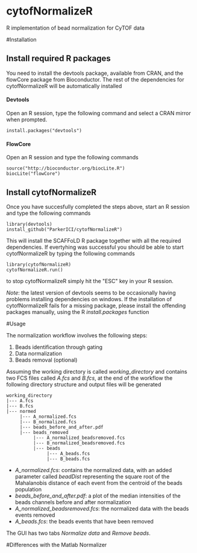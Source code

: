 # cytofNormalizeR
R implementation of bead normalization for CyTOF data


#Installation


## Install required R packages

You need to install the devtools package, available from CRAN, and the flowCore package from Bioconductor. The rest of the dependencies for cytofNormalizeR will be automatically installed

#### Devtools

Open an R session, type the following command and select a CRAN mirror when prompted.

`install.packages("devtools")`

#### FlowCore

Open an R session and type the following commands

```
source("http://bioconductor.org/biocLite.R")
biocLite("flowCore")
```

## Install cytofNormalizeR

Once you have succesfully completed the steps above, start an R session and type the following commands

```
library(devtools)
install_github("ParkerICI/cytofNormalizeR")
```

This will install the SCAFFoLD R package together with all the required dependencies. If evertyhing was successful you should be able to start cytofNormalizeR by typing the following commands

```
library(cytofNormalizeR)
cytofNormalizeR.run()
```
to stop cytofNormalizeR simply hit the "ESC" key in your R session.

*Note*: the latest version of devtools seems to be occasionally having problems installing dependencies on windows. If the installation of cytofNormalizeR fails for a missing package, please install the offending packages manually, using the R *install.packages* function


#Usage


The normalization workflow involves the following steps:

1. Beads identification through gating
2. Data normalization
3. Beads removal (optional)

Assuming the working directory is called *working_directory* and  contains two FCS files called *A.fcs* and *B.fcs*, at the end of the workflow the following directory structure and output files will be generated

```
working_directory
|--- A.fcs
|--- B.fcs
|--- normed
     |--- A_normalized.fcs
     |--- B_normalized.fcs
     |--- beads_before_and_after.pdf
     |--- beads_removed
          |--- A_normalized_beadsremoved.fcs
          |--- B_normalized_beadsremoved.fcs
          |--- beads
               |--- A_beads.fcs
               |--- B_beads.fcs
```

- *A_normalized.fcs*: contains the normalized data, with an added parameter called *beadDist* representing the square root of the Mahalanobis distance of each event from the centroid of the beads population
- *beads_before_and_after.pdf*: a plot of the median intensities of the beads channels before and after normalization
- *A_normalized_beadsremoved.fcs*: the normalized data with the beads events removed
- *A_beads.fcs*: the beads events that have been removed



The GUI has two tabs *Normalize data* and *Remove beads*.


#Differences with the Matlab Normalizer

